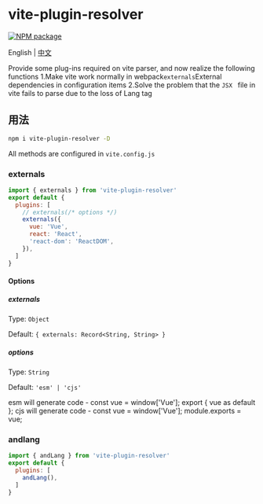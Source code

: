 # vite-plugin-resolver

<p>
  <a href="https://www.npmjs.com/package/vite-plugin-resolver" target="_blank">
    <img alt="NPM package" src="https://img.shields.io/npm/v/vite-plugin-resolver.svg?style=flat">
  </a>
</p>

English | [中文](README_CN.md)

Provide some plug-ins required on vite parser, and now realize the following functions
1.Make vite work normally in webpack```externals```External dependencies in configuration items
2.Solve the problem that the ```JSX ``` file in vite fails to parse due to the loss of Lang tag

## 用法

```bash
npm i vite-plugin-resolver -D
```

All methods are configured in `vite.config.js`

### externals

```js
import { externals } from 'vite-plugin-resolver'
export default {
  plugins: [
    // externals(/* options */)
    externals({
      vue: 'Vue',
      react: 'React',
      'react-dom': 'ReactDOM',
    }),
  ]
}
```

#### Options

##### externals

Type: `Object`<br>

Default: `{ externals: Record<String, String> }`

##### options

Type: `String`

Default: `'esm' | 'cjs'`

esm will generate code - const vue = window['Vue']; export { vue as default };
cjs will generate code - const vue = window['Vue']; module.exports = vue;


### andlang

```js
import { andLang } from 'vite-plugin-resolver'
export default {
  plugins: [
    andLang(),
  ]
}
```